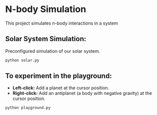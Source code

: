 # N-body Simulation

This project simulates n-body interactions in a system

## Solar System Simulation: 

Preconfigured simulation of our solar system.

```sh
python solar.py
```

## To experiment in the playground:

- **Left-click:** Add a planet at the cursor position.
- **Right-click:** Add an antiplanet (a body with negative gravity) at the cursor position.

```sh
python playground.py
```
